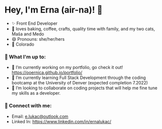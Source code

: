 # Hey, I'm Erna (air-na)! 👋

- ✨ Front End Developer
- 🥧 loves baking, coffee, crafts, quality time with family, and my two cats, Maša and Medo
- 😄 Pronouns: she/her/hers
- 📍 Colorado 

### 🚀 What I'm up to:
- 🔭 I’m currently working on my portfolio, go check it out! https://ooernica.github.io/portfolio/
- 🌱 I’m currently learning Full Stack Development through the coding bootcamp at the University of Denver (expected completion 7.2022)
- 👯 I’m looking to collaborate on coding projects that will help me fine tune my skills as a developer.

### 🤝 Connect with me:
- Email: e.lukac@outlook.com
- Linked In: https://www.linkedin.com/in/ernalukac/
